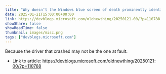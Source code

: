 ```yaml
---
title: "Why doesn’t the Windows blue screen of death prominently identify the company that created the driver that crashed?"
date: 2025-01-21T15:00:00+00:00
link: https://devblogs.microsoft.com/oldnewthing/20250121-00/?p=110788
showShare: false
showReadTime: false
thumbnail: images/misc.png
tags: ["devblogs.microsoft.com"]
---
```

Because the driver that crashed may not be the one at fault.

- Link to article: https://devblogs.microsoft.com/oldnewthing/20250121-00/?p=110788